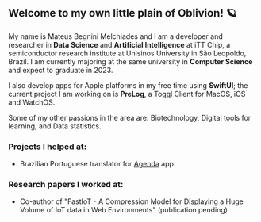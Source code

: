 ## Welcome to my own little plain of Oblivion! 🪐

My name is Mateus Begnini Melchiades and I am a developer and researcher in **Data Science** and **Artificial Intelligence** at iTT Chip, a semiconductor research institute at Unisinos University in São Leopoldo, Brazil. I am currently majoring at the same university in **Computer Science** and expect to graduate in 2023.

I also develop apps for Apple platforms in my free time using **SwiftUI**; the current project I am working on is **PreLog**, a Toggl Client for MacOS, iOS and WatchOS.

Some of my other passions in the area are: Biotechnology, Digital tools for learning, and Data statistics.

### Projects I helped at:
- Brazilian Portuguese translator for [Agenda](https://agenda.com) app.

### Research papers I worked at:
- Co-author of "FastIoT - A Compression Model for Displaying a Huge Volume of IoT data in Web Environments" (publication pending)
